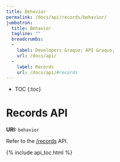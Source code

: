 ```yaml
---
title: Behavior
permalink: /docs/api/records/behavior/
jumbotron:
  title: Behavior
  tagline: ""
  breadcrumbs:
  -
    label: Developers &raquo; API &raquo;
    url: /docs/api/
  -
    label: Records
    url: /docs/api/#records
---
```


* TOC
{:toc}

# Records API

**URI:** `behavior`

Refer to the [/records](/docs/api/modules/records/) API.

{% include api_toc.html %}
